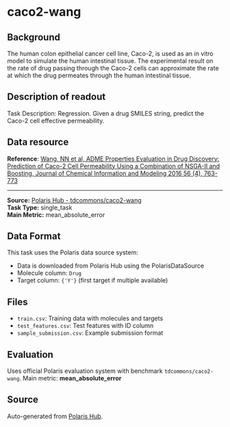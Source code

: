 # caco2-wang

## Background
The human colon epithelial cancer cell line, Caco-2, is used as an in vitro model to simulate the human intestinal tissue. The experimental result on the rate of drug passing through the Caco-2 cells can approximate the rate at which the drug permeates through the human intestinal tissue.

## Description of readout
Task Description: Regression. Given a drug SMILES string, predict the Caco-2 cell effective permeability.


## Data resource
**Reference**: [Wang, NN et al, ADME Properties Evaluation in Drug Discovery: Prediction of Caco-2 Cell Permeability Using a Combination of NSGA-II and Boosting, Journal of Chemical Information and Modeling 2016 56 (4), 763-773](https://pubs.acs.org/doi/10.1021/ci300400a)


---

**Source:** [Polaris Hub - tdcommons/caco2-wang](https://polarishub.io)  
**Task Type:** single_task  
**Main Metric:** mean_absolute_error

## Data Format

This task uses the Polaris data source system:
- Data is downloaded from Polaris Hub using the PolarisDataSource
- Molecule column: `Drug`
- Target column: `{'Y'}` (first target if multiple available)

## Files

- `train.csv`: Training data with molecules and targets
- `test_features.csv`: Test features with ID column
- `sample_submission.csv`: Example submission format

## Evaluation

Uses official Polaris evaluation system with benchmark `tdcommons/caco2-wang`.
Main metric: **mean_absolute_error**

## Source

Auto-generated from [Polaris Hub](https://polarishub.io/).
